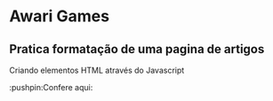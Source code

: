 # Awari Games #

<h2>Pratica formatação de uma pagina de artigos</h2>

<p>Criando elementos HTML através do Javascript</p>
:pushpin:Confere aqui:
